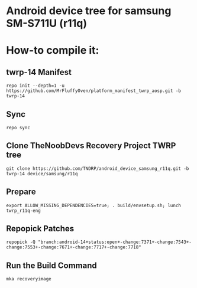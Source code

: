 # Android device tree for samsung SM-S711U (r11q)

# How-to compile it:

## twrp-14 Manifest
    repo init --depth=1 -u https://github.com/MrFluffyOven/platform_manifest_twrp_aosp.git -b twrp-14
## Sync
    repo sync
## Clone TheNoobDevs Recovery Project TWRP tree
    git clone https://github.com/TNDRP/android_device_samsung_r11q.git -b twrp-14 device/samsung/r11q
## Prepare
    export ALLOW_MISSING_DEPENDENCIES=true; . build/envsetup.sh; lunch twrp_r11q-eng
## Repopick Patches
    repopick -Q "branch:android-14+status:open+-change:7371+-change:7543+-change:7553+-change:7671+-change:7717+-change:7718"
## Run the Build Command
    mka recoveryimage
